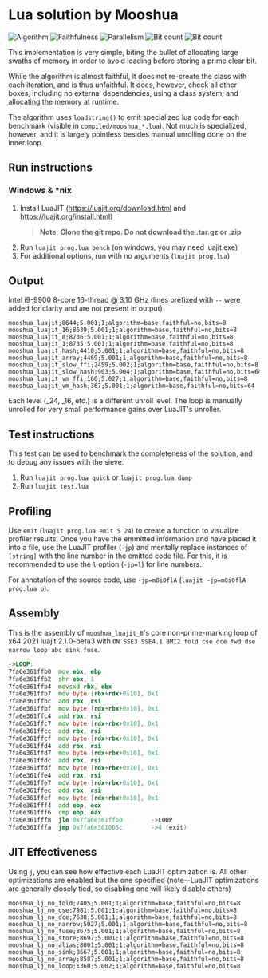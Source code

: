 
# Lua solution by Mooshua
![Algorithm](https://img.shields.io/badge/Algorithm-base-green)
![Faithfulness](https://img.shields.io/badge/Faithful-no-yellowgreen)
![Parallelism](https://img.shields.io/badge/Parallel-no-green)
![Bit count](https://img.shields.io/badge/Bits-8-yellowgreen)
![Bit count](https://img.shields.io/badge/Bits-64-yellowgreen)

This implementation is very simple, biting the bullet of allocating large swaths of memory in order to avoid loading before storing a prime clear bit. 

While the algorithm is almost faithful, it does not re-create the class with each iteration, and is thus unfaithful. It does, however, check all other boxes, including no external dependencies, using a class system, and allocating the memory at runtime.

The algorithm uses `loadstring()` to emit specialized lua code for each benchmark (visible in `compiled/mooshua_*.lua`). Not much is specialized, however, and it is largely pointless besides manual unrolling done on the inner loop.

## Run instructions
### Windows & *nix
1. Install LuaJIT (https://luajit.org/download.html and https://luajit.org/install.html)
    > **Note**: **Clone the git repo. Do not download the .tar.gz or .zip**
2. Run `luajit prog.lua bench` (on windows, you may need luajit.exe)
3. For additional options, run with no arguments (`luajit prog.lua`)

## Output
Intel i9-9900 8-core 16-thread @ 3.10 GHz
(lines prefixed with `--` were added for clarity and are not present in output)
```
mooshua_luajit;8644;5.001;1;algorithm=base,faithful=no,bits=8
mooshua_luajit_16;8639;5.001;1;algorithm=base,faithful=no,bits=8
mooshua_luajit_8;8736;5.001;1;algorithm=base,faithful=no,bits=8
mooshua_luajit_1;8735;5.001;1;algorithm=base,faithful=no,bits=8
mooshua_luajit_hash;4410;5.001;1;algorithm=base,faithful=no,bits=8
mooshua_luajit_array;4469;5.001;1;algorithm=base,faithful=no,bits=8
mooshua_luajit_slow_ffi;2459;5.002;1;algorithm=base,faithful=no,bits=8
mooshua_luajit_slow_hash;903;5.004;1;algorithm=base,faithful=no,bits=64
mooshua_luajit_vm_ffi;160;5.027;1;algorithm=base,faithful=no,bits=8
mooshua_luajit_vm_hash;367;5.001;1;algorithm=base,faithful=no,bits=64
```

Each level (_24, _16, etc.) is a different unroll level. The loop is manually unrolled for very small performance gains over LuaJIT's unroller.

## Test instructions
This test can be used to benchmark the completeness of the solution, and to debug any issues with the sieve.
1. Run `luajit prog.lua quick` or `luajit prog.lua dump`
2. Run `luajit test.lua`

## Profiling
Use `emit` (`luajit prog.lua emit 5 24`) to create a function to visualize profiler results. Once you have the emmitted information and have placed it into a file, use the LuaJIT profiler (`-jp`) and mentally replace instances of `[string]` with the line number in the emitted code file. For this, it is recommended to use the `l` option (`-jp=l`) for line numbers.

For annotation of the source code, use `-jp=m0i0flA` (`luajit -jp=m0i0flA prog.lua o`).

## Assembly

This is the assembly of `mooshua_luajit_8`'s core non-prime-marking loop of x64 2021 luajit 2.1.0-beta3 with `ON SSE3 SSE4.1 BMI2 fold cse dce fwd dse narrow loop abc sink fuse`.

```asm
->LOOP:
7fa6e361ffb0  mov ebx, ebp
7fa6e361ffb2  shr ebx, 1
7fa6e361ffb4  movsxd rbx, ebx
7fa6e361ffb7  mov byte [rbx+rdx+0x10], 0x1
7fa6e361ffbc  add rbx, rsi
7fa6e361ffbf  mov byte [rdx+rbx+0x10], 0x1
7fa6e361ffc4  add rbx, rsi
7fa6e361ffc7  mov byte [rdx+rbx+0x10], 0x1
7fa6e361ffcc  add rbx, rsi
7fa6e361ffcf  mov byte [rdx+rbx+0x10], 0x1
7fa6e361ffd4  add rbx, rsi
7fa6e361ffd7  mov byte [rdx+rbx+0x10], 0x1
7fa6e361ffdc  add rbx, rsi
7fa6e361ffdf  mov byte [rdx+rbx+0x10], 0x1
7fa6e361ffe4  add rbx, rsi
7fa6e361ffe7  mov byte [rdx+rbx+0x10], 0x1
7fa6e361ffec  add rbx, rsi
7fa6e361ffef  mov byte [rdx+rbx+0x10], 0x1
7fa6e361fff4  add ebp, ecx
7fa6e361fff6  cmp ebp, eax
7fa6e361fff8  jle 0x7fa6e361ffb0        ->LOOP
7fa6e361fffa  jmp 0x7fa6e361005c        ->4 (exit)
```


## JIT Effectiveness
Using `j`, you can see how effective each LuaJIT optimization is. All other optimizations are enabled but the one specified (note--LuaJIT optimizations are generally closely tied, so disabling one will likely disable others)
```
mooshua_lj_no_fold;7405;5.001;1;algorithm=base,faithful=no,bits=8
mooshua_lj_no_cse;7981;5.001;1;algorithm=base,faithful=no,bits=8
mooshua_lj_no_dce;7638;5.001;1;algorithm=base,faithful=no,bits=8
mooshua_lj_no_narrow;5027;5.001;1;algorithm=base,faithful=no,bits=8
mooshua_lj_no_fuse;8675;5.001;1;algorithm=base,faithful=no,bits=8
mooshua_lj_no_store;8697;5.001;1;algorithm=base,faithful=no,bits=8
mooshua_lj_no_alias;8001;5.001;1;algorithm=base,faithful=no,bits=8
mooshua_lj_no_sink;8667;5.001;1;algorithm=base,faithful=no,bits=8
mooshua_lj_no_array;8587;5.001;1;algorithm=base,faithful=no,bits=8
mooshua_lj_no_loop;1360;5.002;1;algorithm=base,faithful=no,bits=8
```